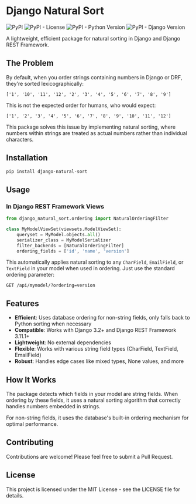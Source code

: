 # Django Natural Sort

![PyPI](https://img.shields.io/pypi/v/django-natural-sort)
![PyPI - License](https://img.shields.io/pypi/l/django-natural-sort)
![PyPI - Python Version](https://img.shields.io/pypi/pyversions/django-natural-sort)
![PyPI - Django Version](https://img.shields.io/pypi/djversions/django-natural-sort)

A  lightweight, efficient package for natural sorting in Django and Django REST Framework.

## The Problem

By default, when you order strings containing numbers in Django or DRF, they're sorted lexicographically:

```
['1', '10', '11', '12', '2', '3', '4', '5', '6', '7', '8', '9']
```

This is not the expected order for humans, who would expect:

```
['1', '2', '3', '4', '5', '6', '7', '8', '9', '10', '11', '12']
```

This package solves this issue by implementing natural sorting, where numbers within strings are treated as actual numbers rather than individual characters.

## Installation

```bash
pip install django-natural-sort
```

## Usage

### In Django REST Framework Views

```python
from django_natural_sort.ordering import NaturalOrderingFilter

class MyModelViewSet(viewsets.ModelViewSet):
    queryset = MyModel.objects.all()
    serializer_class = MyModelSerializer
    filter_backends = [NaturalOrderingFilter]
    ordering_fields = ['id', 'name', 'version']
```

This automatically applies natural sorting to any `CharField`, `EmailField`, or `TextField` in your model when used in ordering. Just use the standard ordering parameter:

```
GET /api/mymodel/?ordering=version
```

## Features

- **Efficient**: Uses database ordering for non-string fields, only falls back to Python sorting when necessary
- **Compatible**: Works with Django 3.2+ and Django REST Framework 3.11.1+
- **Lightweight**: No external dependencies
- **Flexible**: Works with various string field types (CharField, TextField, EmailField)
- **Robust**: Handles edge cases like mixed types, None values, and more

## How It Works

The package detects which fields in your model are string fields. When ordering by these fields, it uses a natural sorting algorithm that correctly handles numbers embedded in strings.

For non-string fields, it uses the database's built-in ordering mechanism for optimal performance.

## Contributing

Contributions are welcome! Please feel free to submit a Pull Request.

## License

This project is licensed under the MIT License - see the LICENSE file for details.
